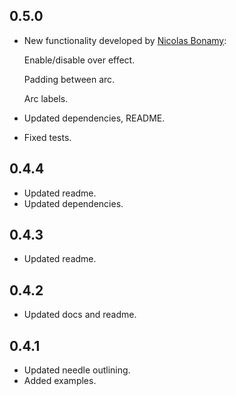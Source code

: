 ## 0.5.0

* New functionality developed by [Nicolas Bonamy](https://github.com/nbonamy):

  Enable/disable over effect.

  Padding between arc.

  Arc labels.

* Updated dependencies, README.
* Fixed tests.

## 0.4.4

* Updated readme.
* Updated dependencies.

## 0.4.3

* Updated readme.

## 0.4.2

* Updated docs and readme.

## 0.4.1

* Updated needle outlining.
* Added examples.

